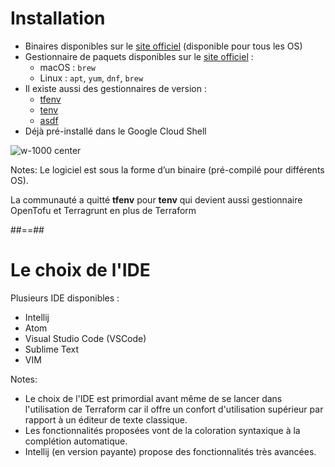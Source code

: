 <!-- .slide:  -->
# Installation

- Binaires disponibles sur le [site officiel]("https://developer.hashicorp.com/terraform/install") (disponible pour tous les OS)
- Gestionnaire de paquets disponibles sur le [site officiel]("https://developer.hashicorp.com/terraform/install") :
  - macOS : `brew`
  - Linux : `apt`, `yum`, `dnf`, `brew`
- Il existe aussi des gestionnaires de version :
  - [tfenv](https://github.com/tfutils/tfenv)
  - [tenv](https://github.com/tofuutils/tenv)
  - [asdf](https://github.com/asdf-community/asdf-hashicorp)
- Déjà pré-installé dans le Google Cloud Shell

![w-1000 center](./assets/images/g418fd663c2_0_272.png)

Notes:
Le logiciel est sous la forme d’un binaire (pré-compilé pour différents OS).

La communauté a quitté **tfenv** pour **tenv** qui devient aussi gestionnaire OpenTofu et Terragrunt en plus de Terraform

##==##

# Le choix de l'IDE

Plusieurs IDE disponibles :

- Intellij
- Atom
- Visual Studio Code (VSCode)
- Sublime Text
- VIM

Notes:

- Le choix de l'IDE est primordial avant même de se lancer dans l'utilisation de Terraform car il offre un confort d'utilisation supérieur par rapport à un éditeur de texte classique.
- Les fonctionnalités proposées vont de la coloration syntaxique à la complétion automatique.
- Intellij (en version payante) propose des fonctionnalités très avancées.
